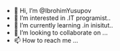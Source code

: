 - 👋 Hi, I’m @IbrohimYusupov
- 👀 I’m interested in .IT programist..
- 🌱 I’m currently learning .in inisitut..
- 💞️ I’m looking to collaborate on ...
- 📫 How to reach me ...

<!---
IbrohimYusupov/IbrohimYusupov is a ✨ special ✨ repository because its `README.md` (this file) appears on your GitHub profile.
You can click the Preview link to take a look at your changes.
--->
